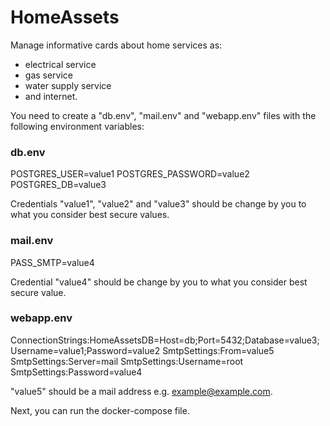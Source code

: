 # HomeAssets

Manage informative cards about home services as:
 
 - electrical service
 - gas service
 - water supply service
 - and internet.

You need to create a "db.env", "mail.env" and "webapp.env" files with the following environment variables:
 
### db.env
POSTGRES_USER=value1
POSTGRES_PASSWORD=value2
POSTGRES_DB=value3

Credentials "value1", "value2" and "value3" should be change by you to what you consider best secure values.

### mail.env
PASS_SMTP=value4

Credential "value4" should be change by you to what you consider best secure value.

### webapp.env
ConnectionStrings:HomeAssetsDB=Host=db;Port=5432;Database=value3;Username=value1;Password=value2
SmtpSettings:From=value5
SmtpSettings:Server=mail
SmtpSettings:Username=root
SmtpSettings:Password=value4

"value5" should be a mail address e.g. example@example.com.


Next, you can run the docker-compose file.
